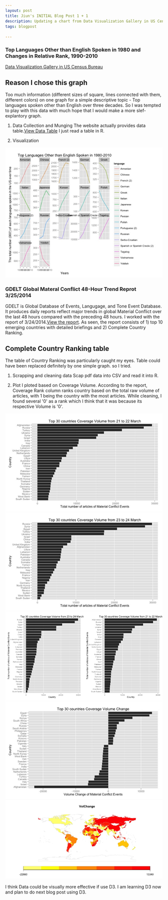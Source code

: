 ```yaml
---
layout: post
title: Jiun's INITIAL Blog Post 1 + 1
description: Updating a chart from Data Visualization Gallery in US Census Bureau website ; Updating a table of GDELT Trend Report  
tags: blogpost 

---
```


### Top Languages Other than English Spoken in 1980 and Changes in Relative Rank, 1990-2010
[Data Visualization Gallery in US Census Bureau](http://www.census.gov/dataviz/visualizations/045/)

## Reason I chose this graph ##
Too much information (different sizes of square, lines connected with them, different colors) on one graph for a simple descriptive topic - Top languages spoken other than English over three decades. So I was tempted to play with this data with much hope that I would make a more slef- explantory graph.

1. Data Collection and Munging
The website actually provides data table.[View Data Table](http://www.census.gov/dataviz/visualizations/045/508.php) I just read a table in R. 

2. Visualization

![Plot1](https://github.com/jiun0201/project/blob/master/EDAV/plot1.jpeg)


### GDELT Global Materal Conflict 48-Hour Trend Reprot 3/25/2014
GDELT is Global Database of Events, Langugage, and Tone Event Database. It produces daily reports reflect major trends in global Material Conflict over the last 48 hours compared with the preceding 48 hours. I worked with the report of 3/24/2014.[View the report](https://docs.google.com/viewer?a=v&pid=forums&srcid=MDc3NjUxNjA1Nzg5MTQ1MTA5NTEBMDExNzA1NjE5NzEzODkwODQ5NDYBQ2dxMHNiWVVnejRKATIBAXYy). As seen, the report consists of 1) top 10 emerging countries with detailed briefings and 2) Complete Country Ranking. 

## Complete Country Ranking table
The table of Country Ranking was particularly caught my eyes. Table could have been replaced definitely by one simple graph. so I tried.

1. Scrapping and cleaning data
Scap pdf data into CSV and read it into R.

2. Plot
I ploted based on Coverage Volume. According to the report, Coverage Rank column ranks country based on the total raw volume of articles, with 1 being the country with the most articles. While cleaning, I found several '0' as a rank which I think that it was because its respective Volume is '0'. 

![Plot1](https://github.com/jiun0201/project/blob/master/EDAV/Vol21.22.jpeg)
![Plot2](https://github.com/jiun0201/project/blob/master/EDAV/Vol23.24.jpeg)
![Plot3](https://github.com/jiun0201/project/blob/c929ee6a485ec046b6ec39f88b9683edf63bd681/EDAV/Volboth.jpeg)
![Plot4](https://github.com/jiun0201/project/blob/master/EDAV/VolC.jpeg)
![Plot5](https://github.com/jiun0201/project/blob/master/EDAV/MapVolC.jpeg)

I think Data could be visually more effective if use D3. I am learning D3 now and plan to do next blog post using D3.
